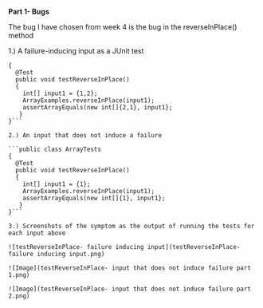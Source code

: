 **Part 1- Bugs**

The bug I have chosen from week 4 is the bug in the reverseInPlace() method

1.) A failure-inducing input as a JUnit test

```public class ArrayTests 
{
  @Test
  public void testReverseInPlace()
  {
    int[] input1 = {1,2};
    ArrayExamples.reverseInPlace(input1);
    assertArrayEquals(new int[]{2,1}, input1};
   }
}```

2.) An input that does not induce a failure

```public class ArrayTests 
{
  @Test
  public void testReverseInPlace()
  {
    int[] input1 = {1};
    ArrayExamples.reverseInPlace(input1);
    assertArrayEquals(new int[]{1}, input1};
   }
}```

3.) Screenshots of the symptom as the output of running the tests for each input above

![testReverseInPlace- failure inducing input](testReverseInPlace- failure inducing input.png)

![Image](testReverseInPlace- input that does not induce failure part 1.png)

![Image](testReverseInPlace- input that does not induce failure part 2.png)



